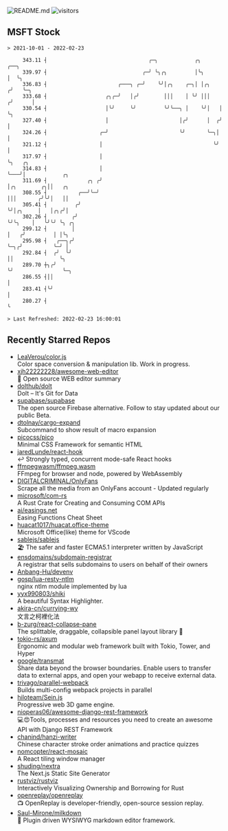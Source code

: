 ![README.md](https://github.com/Gerhut/Gerhut/workflows/README.md/badge.svg)
![visitors](https://visitors.vercel.app/Gerhut/Gerhut?token=8cf69d1f6813d272ef062726b6070c9be4ff72038cfe5a7ded7384a8da65d866)

## MSFT Stock

```
> 2021-10-01 - 2022-02-23

     343.11 ┤                                 ╭─╮            ╭╮        ╭──╮                                      
     339.97 ┤                               ╭─╯ ╰╮╭╮         │╰╮       │  ╰╮                                     
     336.83 ┤                       ╭───╮ ╭─╯    ╰╯│╭╮    ╭─╮│ │╭╮    ╭╯   ╰─╮                                   
     333.68 ┤                   ╭╮╭─╯   │╭╯        │││    │ ╰╯ │││   ╭╯      │                                   
     330.54 ┤                   │╰╯     ╰╯         ╰╯╰──╮ │    ╰╯│   │       ╰╮                                  
     327.40 ┤                   │                       │╭╯      │  ╭╯        │                                  
     324.26 ┤                 ╭─╯                       ╰╯       ╰─╮│         │                                  
     321.12 ┤                 │                                    ╰╯         │                                  
     317.97 ┤                 │                                               ╰╮   ╭╮                            
     314.83 ┤                 │                                                ╰───╯│            ╭╮              
     311.69 ┤             ╭╮ ╭╯                                                     │╭╮        ╭╮││   ╭╮         
     308.55 ┤          ╭──╯╰─╯                                                      │││       ╭╯╰╯│   ││         
     305.41 ┤         ╭╯                                                            ╰╯│╭╮     │   │╭╮╭╯│         
     302.26 ┤        ╭╯                                                               ╰╯╰╮    │   ╰╯╰╯ ╰╮ ╭╮     
     299.12 ┤        │                                                                   │   ╭╯         │ │╰╮    
     295.98 ┤   ╭──╮╭╯                                                                   ╰─╮╭╯          ╰─╯ │    
     292.84 ┤  ╭╯  ╰╯                                                                      ││               ╰╮   
     289.70 ┼╮╭╯                                                                           ╰╯                ╰─╮ 
     286.55 ┤││                                                                                                │ 
     283.41 ┤╰╯                                                                                                │ 
     280.27 ┤                                                                                                  ╰ 

> Last Refreshed: 2022-02-23 16:00:01
```

## Recently Starred Repos

- [LeaVerou/color.js](https://github.com/LeaVerou/color.js)  
  Color space conversion & manipulation lib. Work in progress.
- [xjh22222228/awesome-web-editor](https://github.com/xjh22222228/awesome-web-editor)  
  🔨  Open source WEB editor summary
- [dolthub/dolt](https://github.com/dolthub/dolt)  
  Dolt – It's Git for Data
- [supabase/supabase](https://github.com/supabase/supabase)  
  The open source Firebase alternative. Follow to stay updated about our public Beta.
- [dtolnay/cargo-expand](https://github.com/dtolnay/cargo-expand)  
  Subcommand to show result of macro expansion
- [picocss/pico](https://github.com/picocss/pico)  
  Minimal CSS Framework for semantic HTML
- [jaredLunde/react-hook](https://github.com/jaredLunde/react-hook)  
  ↩ Strongly typed, concurrent mode-safe React hooks
- [ffmpegwasm/ffmpeg.wasm](https://github.com/ffmpegwasm/ffmpeg.wasm)  
  FFmpeg for browser and node, powered by WebAssembly
- [DIGITALCRIMINAL/OnlyFans](https://github.com/DIGITALCRIMINAL/OnlyFans)  
  Scrape all the media from an OnlyFans account - Updated regularly
- [microsoft/com-rs](https://github.com/microsoft/com-rs)  
  A Rust Crate for Creating and Consuming COM APIs
- [ai/easings.net](https://github.com/ai/easings.net)  
  Easing Functions Cheat Sheet
- [huacat1017/huacat.office-theme](https://github.com/huacat1017/huacat.office-theme)  
  Microsoft Office(like) theme for VScode
- [sablejs/sablejs](https://github.com/sablejs/sablejs)  
  🏖️ The safer and faster ECMA5.1 interpreter written by JavaScript
- [ensdomains/subdomain-registrar](https://github.com/ensdomains/subdomain-registrar)  
  A registrar that sells subdomains to users on behalf of their owners
- [Anbang-Hu/devenv](https://github.com/Anbang-Hu/devenv)  
- [gosp/lua-resty-ntlm](https://github.com/gosp/lua-resty-ntlm)  
  nginx ntlm module implemented by lua
- [yyx990803/shiki](https://github.com/yyx990803/shiki)  
  A beautiful Syntax Highlighter.
- [akira-cn/currying-wy](https://github.com/akira-cn/currying-wy)  
  文言之柯裡化法
- [b-zurg/react-collapse-pane](https://github.com/b-zurg/react-collapse-pane)  
  The splittable, draggable, collapsible panel layout library 🎉
- [tokio-rs/axum](https://github.com/tokio-rs/axum)  
  Ergonomic and modular web framework built with Tokio, Tower, and Hyper
- [google/transmat](https://github.com/google/transmat)  
  Share data beyond the browser boundaries. Enable users to transfer data to external apps, and open your webapp to receive external data.
- [trivago/parallel-webpack](https://github.com/trivago/parallel-webpack)  
  Builds multi-config webpack projects in parallel
- [hiloteam/Sein.js](https://github.com/hiloteam/Sein.js)  
  Progressive web 3D game engine.
- [nioperas06/awesome-django-rest-framework](https://github.com/nioperas06/awesome-django-rest-framework)  
   💻😍Tools, processes and resources you need to create an awesome API with Django REST Framework
- [chanind/hanzi-writer](https://github.com/chanind/hanzi-writer)  
  Chinese character stroke order animations and practice quizzes
- [nomcopter/react-mosaic](https://github.com/nomcopter/react-mosaic)  
  A React tiling window manager
- [shuding/nextra](https://github.com/shuding/nextra)  
  The Next.js Static Site Generator
- [rustviz/rustviz](https://github.com/rustviz/rustviz)  
  Interactively Visualizing Ownership and Borrowing for Rust
- [openreplay/openreplay](https://github.com/openreplay/openreplay)  
  :tv: OpenReplay is developer-friendly, open-source session replay.
- [Saul-Mirone/milkdown](https://github.com/Saul-Mirone/milkdown)  
  🍼 Plugin driven WYSIWYG  markdown editor framework.
